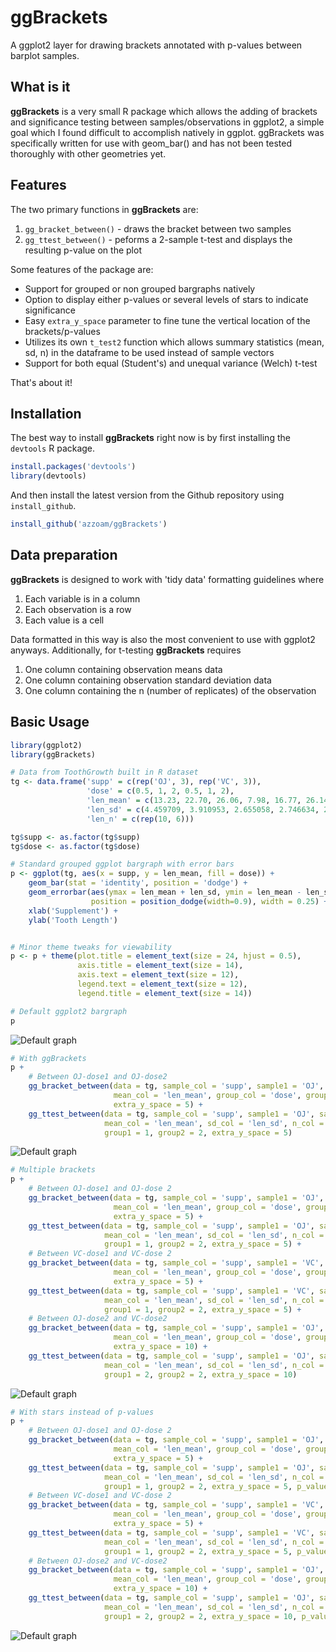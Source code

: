 # ggBrackets
A ggplot2 layer for drawing brackets annotated with p-values between barplot samples.

## What is it

**ggBrackets** is a very small R package which allows the adding of
brackets and significance testing between samples/observations in
ggplot2, a simple goal which I found difficult to accomplish natively
in ggplot.  ggBrackets was specifically written for use with geom_bar()
and has not been tested thoroughly with other geometries yet.  

## Features

The two primary functions in **ggBrackets** are:

1. `gg_bracket_between()` - draws the bracket between two samples  
2. `gg_ttest_between()` - peforms a 2-sample t-test and displays the
resulting p-value on the plot

Some features of the package are:

- Support for grouped or non grouped bargraphs natively  
- Option to display either p-values or several levels of stars
to indicate significance  
- Easy `extra_y_space` parameter to fine tune the vertical location of
the brackets/p-values  
- Utilizes its own `t_test2` function which allows summary statistics
(mean, sd, n) in the dataframe to be used instead of sample vectors  
- Support for both equal (Student's) and unequal variance (Welch) t-test  

That's about it!

## Installation

The best way to install **ggBrackets** right now is by first installing
the `devtools` R package.

```r
install.packages('devtools')
library(devtools)
```

And then install the latest version from the Github repository using
`install_github`.

```r
install_github('azzoam/ggBrackets')
```

## Data preparation

**ggBrackets** is designed to work with 'tidy data' formatting guidelines
where

1. Each variable is in a column  
2. Each observation is a row  
3. Each value is a cell

Data formatted in this way is also the most convenient to use with 
ggplot2 anyways.  Additionally, for t-testing **ggBrackets** requires

1. One column containing observation means data  
2. One column containing observation standard deviation data  
3. One column containing the n (number of replicates) of the observation

## Basic Usage

```r
library(ggplot2)
library(ggBrackets)

# Data from ToothGrowth built in R dataset
tg <- data.frame('supp' = c(rep('OJ', 3), rep('VC', 3)),
                 'dose' = c(0.5, 1, 2, 0.5, 1, 2),
                 'len_mean' = c(13.23, 22.70, 26.06, 7.98, 16.77, 26.14),
                 'len_sd' = c(4.459709, 3.910953, 2.655058, 2.746634, 2.515309, 4.797731),
                 'len_n' = c(rep(10, 6)))

tg$supp <- as.factor(tg$supp)
tg$dose <- as.factor(tg$dose)

# Standard grouped ggplot bargraph with error bars
p <- ggplot(tg, aes(x = supp, y = len_mean, fill = dose)) +
    geom_bar(stat = 'identity', position = 'dodge') +
    geom_errorbar(aes(ymax = len_mean + len_sd, ymin = len_mean - len_sd),
                  position = position_dodge(width=0.9), width = 0.25) +
    xlab('Supplement') +
    ylab('Tooth Length')


# Minor theme tweaks for viewability 
p <- p + theme(plot.title = element_text(size = 24, hjust = 0.5),
               axis.title = element_text(size = 14),
               axis.text = element_text(size = 12),
               legend.text = element_text(size = 12),
               legend.title = element_text(size = 14))

# Default ggplot2 bargraph
p

```

![Default graph](img/Rplot1.png)

```r
# With ggBrackets
p + 
    # Between OJ-dose1 and OJ-dose2
    gg_bracket_between(data = tg, sample_col = 'supp', sample1 = 'OJ', sample2 = 'OJ', 
                       mean_col = 'len_mean', group_col = 'dose', group1 = 1, group2 = 2,
                       extra_y_space = 5) +
    gg_ttest_between(data = tg, sample_col = 'supp', sample1 = 'OJ', sample2 = 'OJ', 
                     mean_col = 'len_mean', sd_col = 'len_sd', n_col = 'len_n', group_col = 'dose',
                     group1 = 1, group2 = 2, extra_y_space = 5)

```

![Default graph](img/Rplot2.png)

```r
# Multiple brackets
p + 
    # Between OJ-dose1 and OJ-dose 2
    gg_bracket_between(data = tg, sample_col = 'supp', sample1 = 'OJ', sample2 = 'OJ', 
                       mean_col = 'len_mean', group_col = 'dose', group1 = 1, group2 = 2,
                       extra_y_space = 5) +
    gg_ttest_between(data = tg, sample_col = 'supp', sample1 = 'OJ', sample2 = 'OJ', 
                     mean_col = 'len_mean', sd_col = 'len_sd', n_col = 'len_n', group_col = 'dose',
                     group1 = 1, group2 = 2, extra_y_space = 5) +
    # Between VC-dose1 and VC-dose 2
    gg_bracket_between(data = tg, sample_col = 'supp', sample1 = 'VC', sample2 = 'VC', 
                       mean_col = 'len_mean', group_col = 'dose', group1 = 1, group2 = 2,
                       extra_y_space = 5) +
    gg_ttest_between(data = tg, sample_col = 'supp', sample1 = 'VC', sample2 = 'VC', 
                     mean_col = 'len_mean', sd_col = 'len_sd', n_col = 'len_n', group_col = 'dose',
                     group1 = 1, group2 = 2, extra_y_space = 5) +
    # Between OJ-dose2 and VC-dose2
    gg_bracket_between(data = tg, sample_col = 'supp', sample1 = 'OJ', sample2 = 'VC', 
                       mean_col = 'len_mean', group_col = 'dose', group1 = 2, group2 = 2,
                       extra_y_space = 10) +
    gg_ttest_between(data = tg, sample_col = 'supp', sample1 = 'OJ', sample2 = 'VC', 
                     mean_col = 'len_mean', sd_col = 'len_sd', n_col = 'len_n', group_col = 'dose',
                     group1 = 2, group2 = 2, extra_y_space = 10)

```

![Default graph](img/Rplot_mul.png)

```r
# With stars instead of p-values
p + 
    # Between OJ-dose1 and OJ-dose 2
    gg_bracket_between(data = tg, sample_col = 'supp', sample1 = 'OJ', sample2 = 'OJ', 
                       mean_col = 'len_mean', group_col = 'dose', group1 = 1, group2 = 2,
                       extra_y_space = 5) +
    gg_ttest_between(data = tg, sample_col = 'supp', sample1 = 'OJ', sample2 = 'OJ', 
                     mean_col = 'len_mean', sd_col = 'len_sd', n_col = 'len_n', group_col = 'dose',
                     group1 = 1, group2 = 2, extra_y_space = 5, p_value_star = T) +
    # Between VC-dose1 and VC-dose 2
    gg_bracket_between(data = tg, sample_col = 'supp', sample1 = 'VC', sample2 = 'VC', 
                       mean_col = 'len_mean', group_col = 'dose', group1 = 1, group2 = 2,
                       extra_y_space = 5) +
    gg_ttest_between(data = tg, sample_col = 'supp', sample1 = 'VC', sample2 = 'VC', 
                     mean_col = 'len_mean', sd_col = 'len_sd', n_col = 'len_n', group_col = 'dose',
                     group1 = 1, group2 = 2, extra_y_space = 5, p_value_star = T) +
    # Between OJ-dose2 and VC-dose2
    gg_bracket_between(data = tg, sample_col = 'supp', sample1 = 'OJ', sample2 = 'VC', 
                       mean_col = 'len_mean', group_col = 'dose', group1 = 2, group2 = 2,
                       extra_y_space = 10) +
    gg_ttest_between(data = tg, sample_col = 'supp', sample1 = 'OJ', sample2 = 'VC', 
                     mean_col = 'len_mean', sd_col = 'len_sd', n_col = 'len_n', group_col = 'dose',
                     group1 = 2, group2 = 2, extra_y_space = 10, p_value_star = T)

```

![Default graph](img/Rplot_mul_stars.png)

